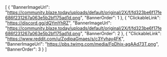 [
    {
        "BannerImageUrl": "https://community.blaze.today/uploads/default/original/2X/f/fd323be6f17fe686f231267a063e5b2bf175ad1d.png",
        "BannerOrder": 1
    },
    {
        "ClickableLink": "https://discord.gg/dQYmYhRZ",
        "BannerImageUrl": "https://community.blaze.today/uploads/default/original/2X/f/fd323be6f17fe686f231267a063e5b2bf175ad1d.png",
        "BannerOrder": 2
    },
    {
        "ClickableLink": "https://www.reddit.com/u/ZodipaGmaes/s/c3Yvhay4FK",
        "BannerImageUrl": "https://pbs.twimg.com/media/FpDhjx-agAAd73T.png",
        "BannerOrder": 3
    }
]
